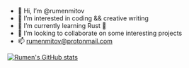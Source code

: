 - 👋 Hi, I’m @rumenmitov
- 👀 I’m interested in coding && creative writing
- 🌱 I’m currently learning Rust 🦀
- 💞️ I’m looking to collaborate on some interesting projects
- 📫 rumenmitov@protonmail.com

[![Rumen's GitHub stats](https://github-readme-stats.vercel.app/api?username=rumenmitov&theme=dracula&bg_color=00000000)](https://github.com/anuraghazra/github-readme-stats)
